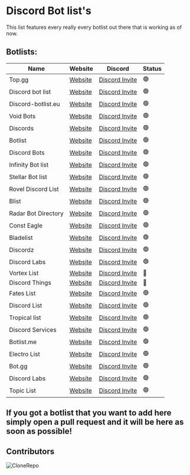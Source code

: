 
# Discord Bot list's

This list features every really every botlist out there that is working as of now.

## Botlists:

| Name              | Website                         | Discord                    | Status  |
| ----------------- | ------------------------------- | ---------------------------| --------| 
| Top.gg | [Website](https://top.gg) | [Discord Invite](https://discord.com/invite/EYHTgJX) | 🟢 |
| Discord bot list | [Website](https://discordbotlist.com) | [Discord Invite](https://discord.com/invite/EYHTgJX) | 🟢 |
| Discord-botlist.eu | [Website](https://discord-botlist.eu) | [Discord Invite](https://discord.com/invite/EYHTgJX) | 🟢 |
| Void Bots | [Website](https://voidbots.net) | [Discord Invite](https://discord.com/invite/suH3VeUBXk) | 🟢 |
| Discords | [Website](https://discords.com/bots) | [Discord Invite](https://discord.com/invite/4g9NHYNbTS) | 🟢 |
| Botlist | [Website](https://botlist.me) | [Discord Invite](https://discord.com/invite/hdK4ya5eVv) | 🟢 |
| Discord Bots | [Website](https://discord.bots.gg) | [Discord Invite](https://discord.com/invite/0cDvIgU2voWn4BaD) | 🟢 |
| Infinity Bot list | [Website](https://infinitybots.gg) | [Discord Invite](https://discord.com/invite/KBCRuBKrHe) | 🟢 |
| Stellar Bot list | [Website](https://stellarbotlist.com) | [Discord Invite](https://discord.com/invite/hAYNuDRMwy) | 🟢 |
| Rovel Discord List | [Website](https://rovelstars.com) | [Discord Invite](https://discord.com/invite/E6PhZK4tU9) | 🟢 |
| Blist | [Website](https://blist.xyz) | [Discord Invite](https://discord.com/invite/PK8J6nzQMR) | 🟢 |
| Radar Bot Directory |  [Website](https://radarbotdirectory.xyz)| [Discord Invite](https://discord.com/invite/rKagYEUP5G) | 🟢 |
| Const Eagle | [Website](https://consteagle.com)| [Discord Invite](https://discord.com/invite/vXTXQPsErP) | 🟢 |
| Bladelist | [Website](https://bladelist.gg) | [Discord Invite](https://discord.com/invite/SJN3AZgFvY) | 🟢 |
| Discordz | [Website](https://discordz.gg) | [Discord Invite](https://discord.com/invite/5Z4PC6gnZ2) | 🟢 |
| Discord Labs | [Website](https://bots.discordlabs.org) | [Discord Invite](https://discord.com/invite/7zahaXHfAW) | 🟢 |
| Vortex List | [Website](https://vortexlist.xyz) | [Discord Invite](https://discord.com/invite/4VW92pJBQ3) | 🔴 |
| Discord Things | [Website](https://discordthings.com) | [Discord Invite](https://discord.com/invite/zYRD24uJFX) | 🔴 |
| Fates List | [Website](https://fateslist.xyz) | [Discord Invite](https://discord.com/invite/RDwaa3Jr3s) | 🟢 |
| Discord List | [Website](https://discordlist.gg/) | [Discord Invite](https://discord.com/invite/XbuJ6VH) | 🟢 |
| Tropical list | [Website](https://tropicalbotlist.xyz/) | [Discord Invite](https://discord.com/invite/e36tT3eQx9) | 🟢 |
| Discord Services | [Website](https://discordservices.net) | [Discord Invite](https://discord.com/invite/a5h4HBNM8g) | 🟢 |
| Botlist.me | [Website](https://botlist.me) | [Discord Invite](https://discord.com/invite/e7fUQmpnRY) | 🟢 |
| Electro List | [Website](https://www.edbl.xyz) | [Discord Invite](https://discord.com/invite/xSyXqAw) | 🟢 |
| Bot.gg | [Website](https://bot.gg) | [Discord Invite](https://discord.com/invite/autocode) | 🟢 |
| Discord Labs | [Website](https://bots.discordlabs.org/) | [Discord Invite](https://discord.com/invite/rmPNvNJ) | 🟢 |
| Topic List | [Website](https://vcodez.xyz) | [Discord Invite](https://discord.gg/gtaFBJrNqH) | 🟢 |

## If you got a botlist that you want to add here simply open a pull request and it will be here as soon as possible!


## Contributors

![CloneRepo](https://contrib.rocks/image?repo=mezotv/Discord-Bot-Lists)

